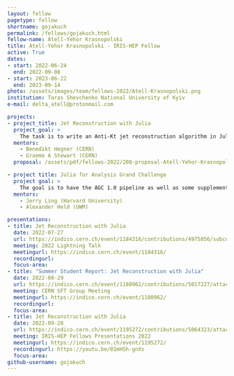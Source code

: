 ```yaml
---
layout: fellow
pagetype: fellow
shortname: gojakuch
permalink: /fellows/gojakuch.html
fellow-name: Atell-Yehor Krasnopolski
title: Atell-Yehor Krasnopolski - IRIS-HEP Fellow
active: True
dates:
- start: 2022-06-24
  end: 2022-09-08
- start: 2023-06-22
  end: 2023-09-14
photo: /assets/images/team/fellows-2022/Atell-Krasnopolski.png
institution: Taras Shevchenko National University of Kyiv
e-mail: delta_atell@protonmail.com

projects:
- project_title: Jet Reconstruction with Julia
  project_goal: >
    The task is to write an Anti-Kt jet reconstruction algorithm in Julia. This will read simulated calorimeter data files and implement the jet finding algorithm on this data. Data will be output as clustered jets. To ensure correctness, comparison with FastJet will be done, both numerically and using visualisation. The speeds of the two codes will then be benchmarked on different platforms, for both serial and multi-threaded running; the convenience for the developer and code maintainability will be assessed.
  mentors:
    - Benedikt Hegner (CERN)
    - Graeme A Stewart (CERN)
  proposal: /assets/pdf/fellows-2022/208-proposal-Atell-Yehor-Krasnopolski.pdf

- project title: Julia for Analysis Grand Challenge
  project goal: >
    The goal is to have the AGC 1.0 pipeline as well as some supplementary features implemented in Julia. Additional “stretch” goals might include implementing tools for ML inference from beyond the version 1.0.
  mentors:
    - Jerry Ling (Harvard University)
    - Alexander Held (UWM)

presentations:
- title: Jet Reconstruction with Julia
  date: 2022-07-27
  url: https://indico.cern.ch/event/1184316/contributions/4975856/subcontributions/389792/attachments/2485843/4268216/atell_krasnopolski_jet_reconstruction_with_julia.pdf
  meeting: 2022 Lightning Talk
  meetingurl: https://indico.cern.ch/event/1184316/
  recordingurl:
  focus-area:
- title: "Summer Student Report: Jet Reconstruction with Julia"
  date: 2022-08-29
  url: https://indico.cern.ch/event/1180962/contributions/5017227/attachments/2498100/4290757/CERN-presentation-AtellKrasnopolski.pdf
  meeting: CERN SFT Group Meeting
  meetingurl: https://indico.cern.ch/event/1180962/
  recordingurl:
  focus-area:
- title: Jet Reconstruction with Julia
  date: 2022-09-28
  url: https://indico.cern.ch/event/1195272/contributions/5064323/attachments/2518088/4329524/IRIS-HEP-final-presentation-AtellKrasnopolski.pdf
  meeting: IRIS-HEP Fellows Presentations 2022
  meetingurl: https://indico.cern.ch/event/1195272/
  recordingurl: https://youtu.be/01mHSh-gnXs
  focus-area:
github-username: gojakuch
---
```


